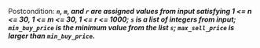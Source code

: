 Postcondition: ***`n`, `m`, and `r` are assigned values from input satisfying 1 <= n <= 30, 1 <= m <= 30, 1 <= r <= 1000; `s` is a list of integers from input; `min_buy_price` is the minimum value from the list `s`; `max_sell_price` is larger than `min_buy_price`.***